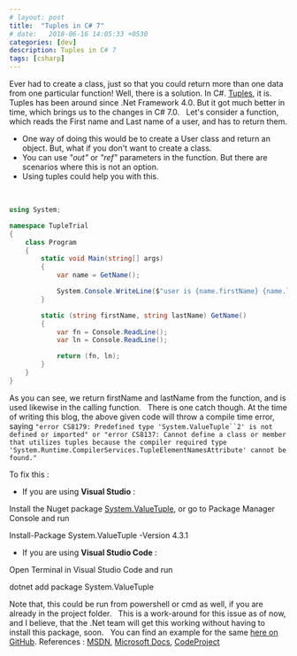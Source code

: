 ```yaml
---
# layout: post
title:  "Tuples in C# 7"
# date:   2018-06-16 14:05:33 +0530
categories: [dev]
description: Tuples in C# 7
tags: [csharp]
---
```


Ever had to create a class, just so that you could return more than one data from one particular function! Well, there is a solution. In C#. [Tuples](https://msdn.microsoft.com/en-us/library/system.tuple(v=vs.110).aspx), it is. Tuples has been around since .Net Framework 4.0. But it got much better in time, which brings us to the changes in C# 7.0.   Let's consider a function, which reads the First name and Last name of a user, and has to return them.

*   One way of doing this would be to create a User class and return an object. But, what if you don't want to create a class.
*   You can use _"out"_ or _"ref"_ parameters in the function. But there are scenarios where this is not an option.
*   Using tuples could help you with this.

 
``` csharp
using System;

namespace TupleTrial
{
    class Program
    {
        static void Main(string[] args)
        {
            var name = GetName();

            System.Console.WriteLine($"user is {name.firstName} {name.lastName}");
        }

        static (string firstName, string lastName) GetName()
        {
            var fn = Console.ReadLine();
            var ln = Console.ReadLine();

            return (fn, ln);
        }
    }
}
```

As you can see, we return firstName and lastName from the function, and is used likewise in the calling function.   There is one catch though. At the time of writing this blog, the above given code will throw a compile time error, saying `"error CS8179: Predefined type 'System.ValueTuple``2' is not defined or imported" or "error CS8137: Cannot define a class or member that utilizes tuples because the compiler required type 'System.Runtime.CompilerServices.TupleElementNamesAttribute' cannot be found."`  
  
To fix this :

*   If you are using **Visual Studio** :

Install the Nuget package [System.ValueTuple](https://www.nuget.org/packages/System.ValueTuple/), or go to Package Manager Console and run

Install-Package System.ValueTuple -Version 4.3.1

*   If you are using **Visual Studio Code** :

Open Terminal in Visual Studio Code and run

dotnet add package System.ValueTuple

Note that, this could be run from powershell or cmd as well, if you are already in the project folder.   This is a work-around for this issue as of now, and I believe, that the .Net team will get this working without having to install this package, soon.   You can find an example for the same [here on GitHub](https://github.com/alenjalex/examples/tree/master/TuplesExample). References : [MSDN](https://msdn.microsoft.com/en-us/library/system.tuple(v=vs.110).aspx), [Microsoft Docs](https://docs.microsoft.com/en-us/dotnet/csharp/tuples), [CodeProject](https://www.codeproject.com/Tips/1186316/Tuples-in-Csharp?msg=5397087)